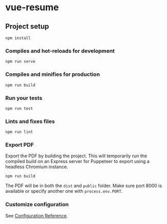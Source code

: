 # vue-resume

## Project setup
```
npm install
```

### Compiles and hot-reloads for development
```
npm run serve
```

### Compiles and minifies for production
```
npm run build
```

### Run your tests
```
npm run test
```

### Lints and fixes files
```
npm run lint
```

### Export PDF
Export the PDF by building the project.
This will temporarily run the compiled build on an Express server for Puppeteer to export using a headless Chromium instance.

```
npm run build
```

The PDF will be in both the `dist` and `public` folder.
Make sure port 8000 is available or specify another one with `process.env.PORT`.

### Customize configuration
See [Configuration Reference](https://cli.vuejs.org/config/).
